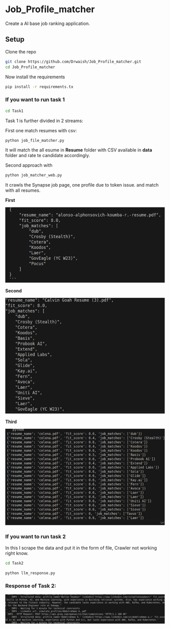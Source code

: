 # Job_Profile_matcher
Create a AI base job ranking application. 

## Setup
Clone the repo
```bash
git clone https://github.com/Drwaish/Job_Profile_matcher.git
cd Job_Profile_matcher
```

Now install the requirements
```bash
pip install -r requirements.tx
```

### If you want to run task 1
```bash
cd Task1
```

Task 1 is further divided in 2 streams:

First one match resumes with csv:
```bash
python job_file_matcher.py
```
It will match the all esume in **Resume** folder with CSV available in **data** folder and rate te candidate accordingly.

Second approach with 
```bash
python job_matcher_web.py
```
It crawls the Synapse job page, one profile due to token issue. and match with all resumes. 

**First**

![task1_1](assets/task1_1.png)

**Second**

![task1_2](assets/task1_2.png)

**Third**

![task1_3](assets/task1_3.png)


### If you want to run task 2
In this I scrape the data and put it in the form of file, Crawler not working right know.

```bash
cd Task2
```

```bash
python llm_response.py
```
### Response of Task 2:
![assets/task2_response](assets/task2_response.png)
